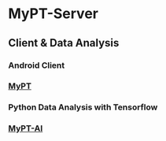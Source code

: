# MyPT-Server

## Client & Data Analysis

### Android Client 
### [MyPT](https://github.com/feelwjd/MyPT)
### Python Data Analysis with Tensorflow 
### [MyPT-AI](https://github.com/feelwjd/MyPT-AI)
